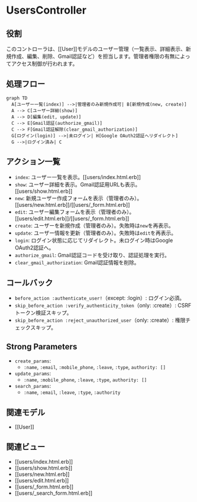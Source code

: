 # UsersController

## 役割
このコントローラは、[[User]]モデルのユーザー管理（一覧表示、詳細表示、新規作成、編集、削除、Gmail認証など）を担当します。管理者権限の有無によってアクセス制御が行われます。

## 処理フロー
```mermaid
graph TD
  A[ユーザー一覧(index)] -->|管理者のみ新規作成可| B[新規作成(new, create)]
  A --> C[ユーザー詳細(show)]
  A --> D[編集(edit, update)]
  C --> E[Gmail認証(authorize_gmail)]
  C --> F[Gmail認証解除(clear_gmail_authorization)]
  G[ログイン(login)] -->|未ログイン| H[Google OAuth2認証へリダイレクト]
  G -->|ログイン済み| C
```

## アクション一覧
- `index`: ユーザー一覧を表示。[[users/index.html.erb]]
- `show`: ユーザー詳細を表示。Gmail認証用URLも表示。[[users/show.html.erb]]
- `new`: 新規ユーザー作成フォームを表示（管理者のみ）。[[users/new.html.erb]]/[[users/_form.html.erb]]
- `edit`: ユーザー編集フォームを表示（管理者のみ）。[[users/edit.html.erb]]/[[users/_form.html.erb]]
- `create`: ユーザーを新規作成（管理者のみ）。失敗時は`new`を再表示。
- `update`: ユーザー情報を更新（管理者のみ）。失敗時は`edit`を再表示。
- `login`: ログイン状態に応じてリダイレクト。未ログイン時はGoogle OAuth2認証へ。
- `authorize_gmail`: Gmail認証コードを受け取り、認証処理を実行。
- `clear_gmail_authorization`: Gmail認証情報を削除。

## コールバック
- `before_action :authenticate_user!`（except: :login）: ログイン必須。
- `skip_before_action :verify_authenticity_token`（only: :create）: CSRFトークン検証スキップ。
- `skip_before_action :reject_unauthorized_user`（only: :create）: 権限チェックスキップ。

## Strong Parameters
- `create_params`:
  - `:name`, `:email`, `:mobile_phone`, `:leave`, `:type`, `authority: []`
- `update_params`:
  - `:name`, `:mobile_phone`, `:leave`, `:type`, `authority: []`
- `search_params`:
  - `:name`, `:email`, `:leave`, `:type`, `:authority`

## 関連モデル
- [[User]]

## 関連ビュー
- [[users/index.html.erb]]
- [[users/show.html.erb]]
- [[users/new.html.erb]]
- [[users/edit.html.erb]]
- [[users/_form.html.erb]]
- [[users/_search_form.html.erb]] 